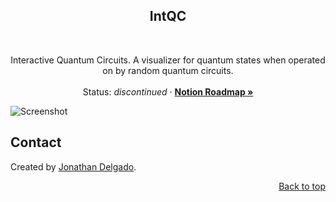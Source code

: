 <!-- Filename:      README.md -->
<!-- Author:        Jonathan Delgado -->
<!-- Description:   GitHub README -->

<!-- Header -->
<h2 align="center">IntQC</h2>
<br />
  <p align="center">
    Interactive Quantum Circuits. A visualizer for quantum states when operated on by random quantum circuits.
    <br />
    <br />
    Status: <em>discontinued</em>
        ·
    <a href="https://otanan.notion.site/IntQC-380ababd4ce54915995edb241d0064bb"><strong>
        Notion Roadmap »
    </strong></a>
  </p>
</div>

<!-- Project Screenshot -->
![Screenshot](https://jdelgado.net/images/quantum-information-theory/intqc.webp "IntQC")


## Contact
Created by [Jonathan Delgado](https://jdelgado.net/).

<p align="right"><a href="#readme-top">Back to top</a></p>